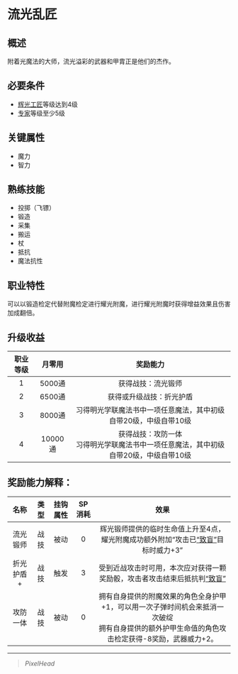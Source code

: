 # 流光乱匠

## 概述

附着光魔法的大师，流光溢彩的武器和甲胄正是他们的杰作。

## 必要条件

* <a href="../lightCraftsman" target="_blank">辉光工匠</a>等级达到4级
* <a href="../../../basicJob/Specialist" target="_blank">专家</a>等级至少5级

## 关键属性

* 魔力
* 智力

## 熟练技能

* 投掷（飞镖）
* 锻造
* 采集
* 搬运
* 杖
* 抵抗
* 魔法抗性
  
## 职业特性

可以以锻造检定代替附魔检定进行耀光附魔，进行耀光附魔时获得增益效果且伤害加成翻倍。

## 升级收益

职业等级|月零用|奖励能力
:--:|:--:|:--:
1|5000通|获得战技：流光锻师
2|6500通|获得或升级战技：折光护盾
3|8000通|习得明光学联魔法书中一项任意魔法，其中初级自带20级，中级自带10级
4|10000通|获得战技：攻防一体<br>习得明光学联魔法书中一项任意魔法，其中初级自带20级，中级自带10级

## 奖励能力解释：

名称|类型|挂钩属性|SP消耗|效果
:--:|:--:|:--:|:--:|:--:
流光锻师|战技|被动|0|辉光锻师提供的临时生命值上升至4点，耀光附魔成功额外附加“攻击已<a href="../../../../status/normal/#致盲" target="_blank">“致盲”</a>目标时威力+3”
折光护盾+|战技|触发|3|受到近战攻击时可用，本次应对获得一颗奖励骰，攻击者攻击结束后抵抗判<a href="../../../../status/normal/#致盲" target="_blank">“致盲”</a>
攻防一体|战技|被动|0|拥有自身提供的附魔效果的角色全身护甲+1，可以用一次子弹时间机会来抵消一次破绽<br>拥有自身提供的额外护甲生命值的角色攻击检定获得-8奖励，武器威力+2。

---

> *PixelHead*